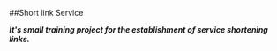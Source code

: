 ##Short link Service

***It's small training project for the establishment of service shortening links.*** 
